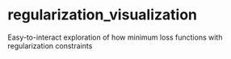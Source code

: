 # regularization_visualization
Easy-to-interact exploration of how minimum loss functions with regularization constraints 
